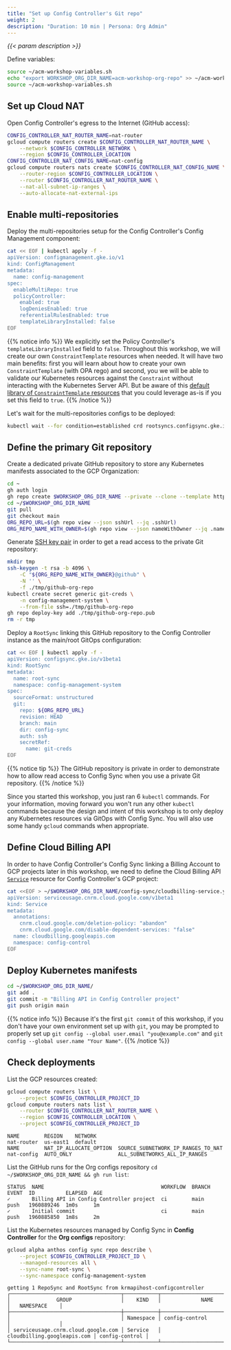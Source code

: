 ```yaml
---
title: "Set up Config Controller's Git repo"
weight: 2
description: "Duration: 10 min | Persona: Org Admin"
---
```

_{{< param description >}}_

Define variables:
```Bash
source ~/acm-workshop-variables.sh
echo "export WORKSHOP_ORG_DIR_NAME=acm-workshop-org-repo" >> ~/acm-workshop-variables.sh
source ~/acm-workshop-variables.sh
```

## Set up Cloud NAT

Open Config Controller's egress to the Internet (GitHub access):
```Bash
CONFIG_CONTROLLER_NAT_ROUTER_NAME=nat-router
gcloud compute routers create $CONFIG_CONTROLLER_NAT_ROUTER_NAME \
    --network $CONFIG_CONTROLLER_NETWORK \
    --region $CONFIG_CONTROLLER_LOCATION
CONFIG_CONTROLLER_NAT_CONFIG_NAME=nat-config
gcloud compute routers nats create $CONFIG_CONTROLLER_NAT_CONFIG_NAME \
    --router-region $CONFIG_CONTROLLER_LOCATION \
    --router $CONFIG_CONTROLLER_NAT_ROUTER_NAME \
    --nat-all-subnet-ip-ranges \
    --auto-allocate-nat-external-ips
```

## Enable multi-repositories

Deploy the multi-repositories setup for the Config Controller's Config Management component:
```Bash
cat << EOF | kubectl apply -f -
apiVersion: configmanagement.gke.io/v1
kind: ConfigManagement
metadata:
  name: config-management
spec:
  enableMultiRepo: true
  policyController:
    enabled: true
    logDeniesEnabled: true
    referentialRulesEnabled: true
    templateLibraryInstalled: false
EOF
```
{{% notice info %}}
We explicitly set the Policy Controller's `templateLibraryInstalled` field to `false`. Throughout this workshop, we will create our own `ConstraintTemplate` resources when needed. It will have two main benefits: first you will learn about how to create your own `ConstraintTemplate` (with OPA rego) and second, you we will be able to validate our Kubernetes resources against the `Constraint` without interacting with the Kubernetes Server API. But be aware of this [default library of `ConstraintTemplate` resources](https://cloud.google.com/anthos-config-management/docs/reference/constraint-template-library) that you could leverage as-is if you set this field to `true`.
{{% /notice %}}

Let's wait for the multi-repositories configs to be deployed:
```Bash
kubectl wait --for condition=established crd rootsyncs.configsync.gke.io
```

## Define the primary Git repository

Create a dedicated private GitHub repository to store any Kubernetes manifests associated to the GCP Organization:
```Bash
cd ~
gh auth login
gh repo create $WORKSHOP_ORG_DIR_NAME --private --clone --template https://github.com/mathieu-benoit/config-sync-template-repo
cd ~/$WORKSHOP_ORG_DIR_NAME
git pull
git checkout main
ORG_REPO_URL=$(gh repo view --json sshUrl --jq .sshUrl)
ORG_REPO_NAME_WITH_OWNER=$(gh repo view --json nameWithOwner --jq .nameWithOwner)
```

Generate [SSH key pair](https://cloud.google.com/anthos-config-management/docs/how-to/installing-config-sync#ssh-key-pair) in order to get a read access to the private Git repository:
```Bash
mkdir tmp
ssh-keygen -t rsa -b 4096 \
    -C "${ORG_REPO_NAME_WITH_OWNER}@github" \
    -N '' \
    -f ./tmp/github-org-repo
kubectl create secret generic git-creds \
    -n config-management-system \
    --from-file ssh=./tmp/github-org-repo
gh repo deploy-key add ./tmp/github-org-repo.pub
rm -r tmp
```

Deploy a `RootSync` linking this GitHub repository to the Config Controller instance as the main/root GitOps configuration:
```Bash
cat << EOF | kubectl apply -f -
apiVersion: configsync.gke.io/v1beta1
kind: RootSync
metadata:
  name: root-sync
  namespace: config-management-system
spec:
  sourceFormat: unstructured
  git:
    repo: ${ORG_REPO_URL}
    revision: HEAD
    branch: main
    dir: config-sync
    auth: ssh
    secretRef:
      name: git-creds
EOF
```
{{% notice tip %}}
The GitHub repository is private in order to demonstrate how to allow read access to Config Sync when you use a private Git repository. 
{{% /notice %}}

Since you started this workshop, you just ran 6 `kubectl` commands. For your information, moving forward you won't run any other `kubectl` commands because the design and intent of this workshop is to only deploy any Kubernetes resources via GitOps with Config Sync. You will also use some handy `gcloud` commands when appropriate.

## Define Cloud Billing API

In order to have Config Controller's Config Sync linking a Billing Account to GCP projects later in this workshop, we need to define the Cloud Billing API [`Service`](https://cloud.google.com/config-connector/docs/reference/resource-docs/serviceusage/service) resource for Config Controller's GCP project:
```Bash
cat <<EOF > ~/$WORKSHOP_ORG_DIR_NAME/config-sync/cloudbilling-service.yaml
apiVersion: serviceusage.cnrm.cloud.google.com/v1beta1
kind: Service
metadata:
  annotations:
    cnrm.cloud.google.com/deletion-policy: "abandon"
    cnrm.cloud.google.com/disable-dependent-services: "false"
  name: cloudbilling.googleapis.com
  namespace: config-control
EOF
```

## Deploy Kubernetes manifests

```Bash
cd ~/$WORKSHOP_ORG_DIR_NAME/
git add .
git commit -m "Billing API in Config Controller project"
git push origin main
```
{{% notice info %}}
Because it's the first `git commit` of this workshop, if you don't have your own environment set up with `git`, you may be prompted to properly set up `git config --global user.email "you@example.com"` and `git config --global user.name "Your Name"`.
{{% /notice %}}

## Check deployments

List the GCP resources created:
```Bash
gcloud compute routers list \
    --project $CONFIG_CONTROLLER_PROJECT_ID
gcloud compute routers nats list \
    --router $CONFIG_CONTROLLER_NAT_ROUTER_NAME \
    --region $CONFIG_CONTROLLER_LOCATION \
    --project $CONFIG_CONTROLLER_PROJECT_ID
```
```Plaintext
NAME        REGION    NETWORK
nat-router  us-east1  default
NAME        NAT_IP_ALLOCATE_OPTION  SOURCE_SUBNETWORK_IP_RANGES_TO_NAT
nat-config  AUTO_ONLY               ALL_SUBNETWORKS_ALL_IP_RANGES
```

List the GitHub runs for the Org configs repository `cd ~/$WORKSHOP_ORG_DIR_NAME && gh run list`:
```Plaintext
STATUS  NAME                                      WORKFLOW  BRANCH  EVENT  ID          ELAPSED  AGE
✓       Billing API in Config Controller project  ci        main    push   1960889246  1m0s     1m
✓       Initial commit                            ci        main    push   1960885850  1m8s     2m
```

List the Kubernetes resources managed by Config Sync in **Config Controller** for the **Org configs** repository:
```Bash
gcloud alpha anthos config sync repo describe \
    --project $CONFIG_CONTROLLER_PROJECT_ID \
    --managed-resources all \
    --sync-name root-sync \
    --sync-namespace config-management-system
```
```Plaintext
getting 1 RepoSync and RootSync from krmapihost-configcontroller
┌────────────────────────────────────┬───────────┬─────────────────────────────┬────────────────┐
│               GROUP                │    KIND   │             NAME            │   NAMESPACE    │
├────────────────────────────────────┼───────────┼─────────────────────────────┼────────────────┤
│                                    │ Namespace │ config-control              │                │
│ serviceusage.cnrm.cloud.google.com │ Service   │ cloudbilling.googleapis.com │ config-control │
└────────────────────────────────────┴───────────┴─────────────────────────────┴────────────────┘
```